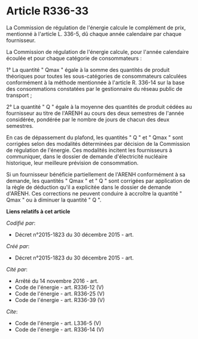 # Article R336-33

La Commission de régulation de l'énergie calcule le complément de prix, mentionné à l'article L. 336-5, dû chaque année
calendaire par chaque fournisseur. 

La Commission de régulation de l'énergie calcule, pour l'année calendaire écoulée et pour chaque catégorie de
consommateurs : 

1° La quantité " Qmax " égale à la somme des quantités de produit théoriques pour toutes les sous-catégories de consommateurs
calculées conformément à la méthode mentionnée à l'article R. 336-14 sur la base des consommations constatées par le
gestionnaire du réseau public de transport ;

2° La quantité " Q " égale à la moyenne des quantités de produit cédées au fournisseur au titre de l'ARENH au cours des deux
semestres de l'année considérée, pondérée par le nombre de jours de chacun des deux semestres. 

En cas de dépassement du plafond, les quantités " Q " et " Qmax " sont corrigées selon des modalités déterminées par décision
de la Commission de régulation de l'énergie. Ces modalités incitent les fournisseurs à communiquer, dans le dossier de
demande d'électricité nucléaire historique, leur meilleure prévision de consommation. 

Si un fournisseur bénéficie partiellement de l'ARENH conformément à sa demande, les quantités " Qmax " et " Q " sont
corrigées par application de la règle de déduction qu'il a explicitée dans le dossier de demande d'ARENH. Ces corrections ne
peuvent conduire à accroître la quantité " Qmax " ou à diminuer la quantité " Q ".

**Liens relatifs à cet article**

_Codifié par_:

  - Décret n°2015-1823 du 30 décembre 2015 - art.

_Créé par_:

  - Décret n°2015-1823 du 30 décembre 2015 - art.

_Cité par_:

  - Arrêté du 14 novembre 2016 - art.
  - Code de l'énergie - art. R336-12 (V)
  - Code de l'énergie - art. R336-25 (V)
  - Code de l'énergie - art. R336-39 (V)

_Cite_:

  - Code de l'énergie - art. L336-5 (V)
  - Code de l'énergie - art. R336-14 (V)
